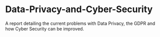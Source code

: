 # Data-Privacy-and-Cyber-Security
A report detailing the current problems with Data Privacy, the GDPR and how Cyber Security can be improved.
